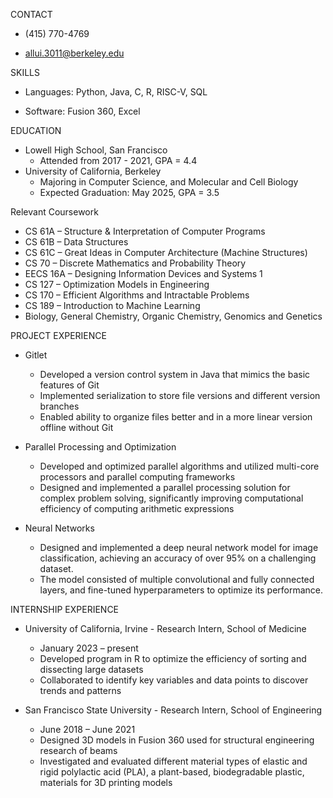 CONTACT

* (415) 770-4769

* allui.3011@berkeley.edu

SKILLS

* Languages: Python, Java, C, R, RISC-V, SQL

* Software: Fusion 360, Excel

EDUCATION
* Lowell High School, San Francisco
	* Attended from 2017 - 2021, GPA = 4.4
* University of California, Berkeley
	* Majoring in Computer Science, and Molecular and Cell Biology
	* Expected Graduation: May 2025, GPA = 3.5

Relevant Coursework
* CS 61A – Structure & Interpretation of Computer Programs
* CS 61B – Data Structures
* CS 61C – Great Ideas in Computer Architecture (Machine Structures)
* CS 70 – Discrete Mathematics and Probability Theory
* EECS 16A – Designing Information Devices and Systems 1	
* CS 127 – Optimization Models in Engineering
* CS 170 – Efficient Algorithms and Intractable Problems
* CS 189 – Introduction to Machine Learning
* Biology, General Chemistry, Organic Chemistry, Genomics and Genetics

PROJECT EXPERIENCE

* Gitlet
	* Developed a version control system in Java that mimics the basic features of Git
	* Implemented serialization to store file versions and different version branches
	* Enabled ability to organize files better and in a more linear version offline without Git

* Parallel Processing and Optimization
	* Developed and optimized parallel algorithms and utilized multi-core processors and parallel computing frameworks
	* Designed and implemented a parallel processing solution for complex problem solving, significantly improving computational efficiency of computing arithmetic expressions

* Neural Networks
	* Designed and implemented a deep neural network model for image classification, achieving an accuracy of over 95% on a challenging dataset. 
	* The model consisted of multiple convolutional and fully connected layers, and fine-tuned hyperparameters to optimize its performance.

INTERNSHIP EXPERIENCE

* University of California, Irvine - Research Intern, School of Medicine
	* January 2023 – present
	* Developed program in R to optimize the efficiency of sorting and dissecting large datasets
	* Collaborated to identify key variables and data points to discover trends and patterns

* San Francisco State University - Research Intern, School of Engineering
	* June 2018 – June 2021
	* Designed 3D models in Fusion 360 used for structural engineering research of beams
	* Investigated and evaluated different material types of elastic and rigid polylactic acid (PLA), a plant-based, biodegradable plastic, materials for 3D printing models

